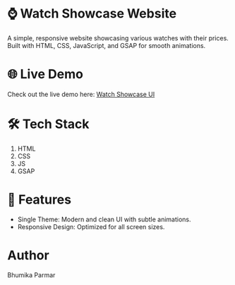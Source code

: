 # ⌚ Watch Showcase Website

A simple, responsive website showcasing various watches with their prices. Built with HTML, CSS, JavaScript, and GSAP for smooth animations.


# 🌐 Live Demo
Check out the live demo here:
[Watch Showcase UI](https://bhumikaparmar17.github.io/watch-showcase/)


# 🛠️ Tech Stack
<ol>
<li>HTML</li>
<li>CSS</li>
<li>JS</li>
<li>GSAP</li>
</ol>


# 🎯 Features
<Ul>
    <li>Single Theme: Modern and clean UI with subtle animations.</li>
    <li>Responsive Design: Optimized for all screen sizes.</li>
</Ul>

# Author
Bhumika Parmar

